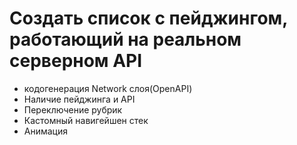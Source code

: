# Создать список с пейджингом, работающий на реальном серверном API
- кодогенерация Network слоя(OpenAPI)
- Наличие пейджинга и API 
- Переключение рубрик
- Кастомный навигейшен стек
- Анимация
